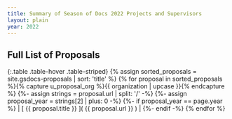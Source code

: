```yaml
---
title: Summary of Season of Docs 2022 Projects and Supervisors
layout: plain
year: 2022
---
```


## Full List of Proposals

{:.table .table-hover .table-striped}
{% assign sorted_proposals = site.gsdocs-proposals | sort: 'title' %}
{% for proposal in sorted_proposals %}{% capture u_proposal_org %}{{ organization | upcase }}{% endcapture %}
{%- assign strings = proposal.url | split: '/' -%}
{%- assign proposal_year = strings[2] | plus: 0 -%}
{%- if proposal_year == page.year %}
| [ {{ proposal.title }} ]( {{ proposal.url }} ) |
{%- endif -%}
{% endfor %}
